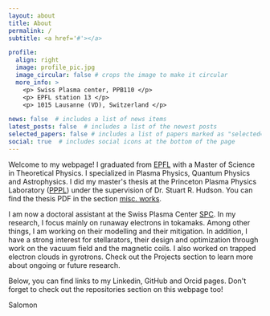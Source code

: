 ```yaml
---
layout: about
title: About
permalink: /
subtitle: <a href='#'></a>

profile:
  align: right
  image: profile_pic.jpg
  image_circular: false # crops the image to make it circular
  more_info: >
    <p> Swiss Plasma center, PPB110 </p>
    <p> EPFL station 13 </p>
    <p> 1015 Lausanne (VD), Switzerland </p>

news: false  # includes a list of news items
latest_posts: false  # includes a list of the newest posts
selected_papers: false # includes a list of papers marked as "selected={true}"
social: true  # includes social icons at the bottom of the page
---
```


Welcome to my webpage! I graduated from [EPFL](https://www.epfl.ch/en/) with a Master of Science in Theoretical Physics. I specialized in Plasma Physics, Quantum Physics and Astrophysics. I did my master's thesis at the Princeton Plasma Physics Laboratory ([PPPL](https://www.pppl.gov)) under the supervision of Dr. Stuart R. Hudson. You can find the thesis PDF in the section [misc. works](https://salomon73.github.io/misc.%20works/).

I am now a doctoral assistant at the Swiss Plasma Center [SPC](https://www.epfl.ch/research/domains/swiss-plasma-center/). In my research, I focus mainly on runaway electrons in tokamaks. Among other things, I am working on their modelling and their mitigation. In addition, I have a strong interest for stellarators, their design and optimization through work on the vacuum field and the magnetic coils. I also worked on trapped electron clouds in gyrotrons. Check out the Projects section to learn more about ongoing or future research.  

Below, you can find links to my Linkedin, GitHub and Orcid pages. Don't forget to check out the repositories section on this webpage too! 

Salomon 
